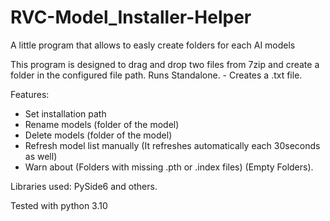 # RVC-Model_Installer-Helper
A little program that allows to easly create folders for each AI models

This program is designed to drag and drop two files from 7zip and create a folder in the configured file path.
Runs Standalone. - Creates a .txt file.

Features:
- Set installation path
- Rename models (folder of the model)
- Delete models (folder of the model)
- Refresh model list manually (It refreshes automatically each 30seconds as well)
- Warn about (Folders with missing .pth or .index files) (Empty Folders).



Libraries used:
PySide6 and others.

Tested with python 3.10
